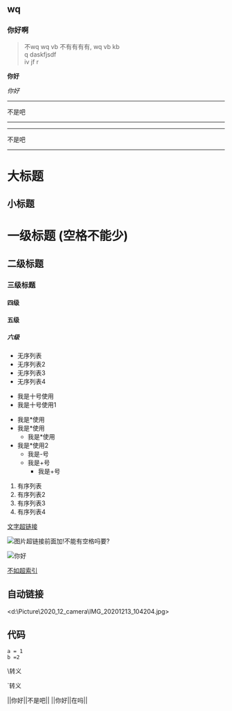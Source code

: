 ## wq
### 你好啊 
> 不wq
> wq vb 
> 不有有有有, wq vb kb  
> q daskfjsdf    
> iv jf r 


**你好**

*你好* 

___
不是吧
___
*** 
不是吧 
*** 
大标题
=== 
小标题
---
# 一级标题 (空格不能少)
## 二级标题 
### 三级标题 
#### 四级
#### 五级
##### 六级 

- 无序列表
- 无序列表2 
- 无序列表3 
- 无序列表4 

+ 我是十号使用
+ 我是十号使用1 

* 我是*使用 
* 我是*使用 
  * 我是*使用
* 我是*使用2 
  - 我是-号 
  + 我是+号 
    + 我是+号





1. 有序列表
2. 有序列表2 
3. 有序列表3 
4. 有序列表4
   
[文字超链接](加圆括号就有效果了http://www.baidu.com)

![图片超链接前面加!不能有空格吗要?](https://www.tupianzj.com/meinv/mm/hgmv/)

![你好](d:\Picture\2020_12_camera\IMG_20201213_104204.jpg "你好")

[1]:d:\Picture\2020_12_camera\IMG_20201213_104204.jpg
[不如超索引][1]

## 自动链接
<d:\Picture\2020_12_camera\IMG_20201213_104204.jpg>


## 代码
    a = 1
    b =2 

<!-- 注释 -->
\\转义

\`转义

||你好||不是吧||
||你好||在吗||


